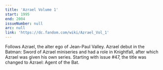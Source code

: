 ```yaml
---
title: 'Azrael Volume 1'
start: 1995
end: 2004
issueNumber: null
arc: null
link: 'https://dc.fandom.com/wiki/Azrael_Vol_1'
---
```


Follows Azrael, the alter ego of Jean-Paul Valley. Azrael debut in the Batman: Sword of Azrael miniseries and had a role in Knightfall, after which Azrael was given his own series. Starting with issue #47, the title was changed to Azrael: Agent of the Bat.
